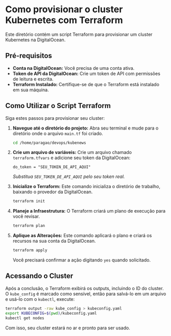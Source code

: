 # Como provisionar o cluster Kubernetes com Terraform

Este diretório contém um script Terraform para provisionar um cluster Kubernetes na DigitalOcean.

## Pré-requisitos

- **Conta na DigitalOcean:** Você precisa de uma conta ativa.
- **Token de API da DigitalOcean:** Crie um token de API com permissões de leitura e escrita.
- **Terraform Instalado:** Certifique-se de que o Terraform está instalado em sua máquina.

## Como Utilizar o Script Terraform

Siga estes passos para provisionar seu cluster:

1. **Navegue até o diretório do projeto:**
   Abra seu terminal e mude para o diretório onde o arquivo `main.tf` foi criado.
   ```bash
   cd /home/paragao/devops/kubenews
   ```

2. **Crie um arquivo de variáveis:**
   Crie um arquivo chamado `terraform.tfvars` e adicione seu token da DigitalOcean:
   ```hcl
   do_token = "SEU_TOKEN_DE_API_AQUI"
   ```
   *Substitua `SEU_TOKEN_DE_API_AQUI` pelo seu token real.*

3. **Inicialize o Terraform:**
   Este comando inicializa o diretório de trabalho, baixando o provedor da DigitalOcean.
   ```bash
   terraform init
   ```

4. **Planeje a Infraestrutura:**
   O Terraform criará um plano de execução para você revisar.
   ```bash
   terraform plan
   ```

5. **Aplique as Alterações:**
   Este comando aplicará o plano e criará os recursos na sua conta da DigitalOcean.
   ```bash
   terraform apply
   ```
   Você precisará confirmar a ação digitando `yes` quando solicitado.

## Acessando o Cluster

Após a conclusão, o Terraform exibirá os outputs, incluindo o ID do cluster. O `kube_config` é marcado como sensível, então para salvá-lo em um arquivo e usá-lo com o `kubectl`, execute:

```bash
terraform output -raw kube_config > kubeconfig.yaml
export KUBECONFIG=$(pwd)/kubeconfig.yaml
kubectl get nodes
```

Com isso, seu cluster estará no ar e pronto para ser usado.